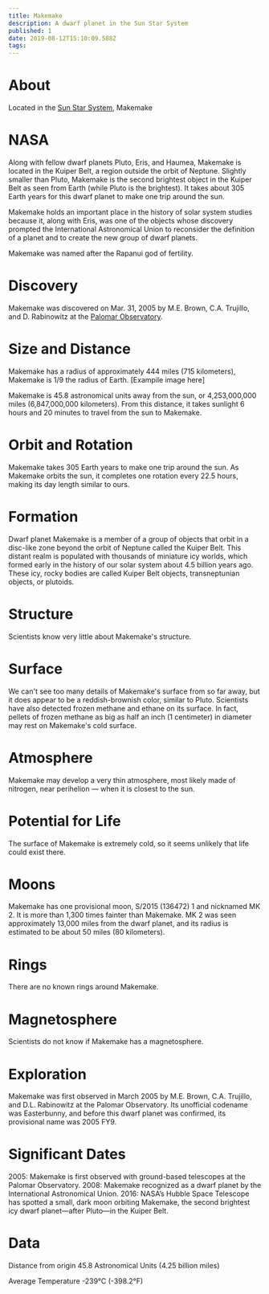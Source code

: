 ```yaml
---
title: Makemake
description: A dwarf planet in the Sun Star System
published: 1
date: 2019-08-12T15:10:09.588Z
tags: 
---
```


# About
Located in the [Sun Star System](/star-system/sun-star-system), Makemake
# NASA
Along with fellow dwarf planets Pluto, Eris, and Haumea, Makemake is located in the Kuiper Belt, a region outside the orbit of Neptune. Slightly smaller than Pluto, Makemake is the second brightest object in the Kuiper Belt as seen from Earth (while Pluto is the brightest). It takes about 305 Earth years for this dwarf planet to make one trip around the sun.

Makemake holds an important place in the history of solar system studies because it, along with Eris, was one of the objects whose discovery prompted the International Astronomical Union to reconsider the definition of a planet and to create the new group of dwarf planets.

Makemake was named after the Rapanui god of fertility.


# Discovery
Makemake was discovered on Mar. 31, 2005 by M.E. Brown, C.A. Trujillo, and D. Rabinowitz at the [Palomar Observatory](https://en.wikipedia.org/wiki/Palomar_Observatory).



# Size and Distance
Makemake has a radius of approximately 444 miles (715 kilometers), Makemake is 1/9 the radius of Earth.
[Exampile image here]

Makemake is 45.8 astronomical units away from the sun, or 4,253,000,000 miles (6,847,000,000 kilometers). From this distance, it takes sunlight 6 hours and 20 minutes to travel from the sun to Makemake.


# Orbit and Rotation
Makemake takes 305 Earth years to make one trip around the sun. As Makemake orbits the sun, it completes one rotation every 22.5 hours, making its day length similar to ours.


# Formation
Dwarf planet Makemake is a member of a group of objects that orbit in a disc-like zone beyond the orbit of Neptune called the Kuiper Belt. This distant realm is populated with thousands of miniature icy worlds, which formed early in the history of our solar system about 4.5 billion years ago. These icy, rocky bodies are called Kuiper Belt objects, transneptunian objects, or plutoids.


# Structure
Scientists know very little about Makemake's structure.


# Surface
We can't see too many details of Makemake's surface from so far away, but it does appear to be a reddish-brownish color, similar to Pluto. Scientists have also detected frozen methane and ethane on its surface. In fact, pellets of frozen methane as big as half an inch (1 centimeter) in diameter may rest on Makemake's cold surface.


# Atmosphere
Makemake may develop a very thin atmosphere, most likely made of nitrogen, near perihelion &mdash; when it is closest to the sun.


# Potential for Life
The surface of Makemake is extremely cold, so it seems unlikely that life could exist there.


# Moons
Makemake has one provisional moon, S/2015 (136472) 1 and nicknamed MK 2. It is more than 1,300 times fainter than Makemake. MK 2 was seen approximately 13,000 miles from the dwarf planet, and its radius is estimated to be about 50 miles (80 kilometers).


# Rings
There are no known rings around Makemake.


# Magnetosphere
Scientists do not know if Makemake has a magnetosphere.


# Exploration
Makemake was first observed in March 2005 by M.E. Brown, C.A. Trujillo, and D.L. Rabinowitz at the Palomar Observatory. Its unofficial codename was Easterbunny, and before this dwarf planet was confirmed, its provisional name was 2005 FY9.


# Significant Dates
2005: Makemake is first observed with ground-based telescopes at the Palomar Observatory.
2008: Makemake recognized as a dwarf planet by the International Astronomical Union.
2016: NASA’s Hubble Space Telescope has spotted a small, dark moon orbiting Makemake, the second brightest icy dwarf planet—after Pluto—in the Kuiper Belt.

# Data
Distance from origin
45.8 Astronomical Units (4.25 billion miles)

Average Temperature
-239°C (-398.2°F)